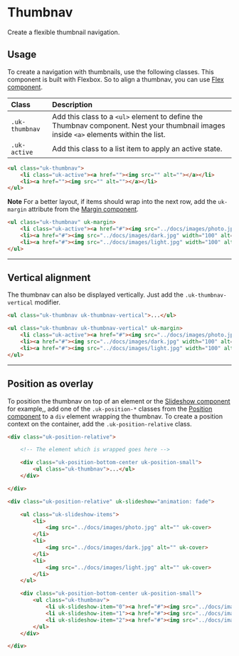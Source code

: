 # Thumbnav

<p class="uk-text-lead">Create a flexible thumbnail navigation.</p>

## Usage

To create a navigation with thumbnails, use the following classes. This component is built with Flexbox. So to align a thumbnav, you can use [Flex component](flex.md).

| Class          | Description                                                                                                                            |
|:---------------|:---------------------------------------------------------------------------------------------------------------------------------------|
| `.uk-thumbnav` | Add this class to a `<ul>` element to define the Thumbnav component. Nest your thumbnail images inside `<a>` elements within the list. |
| `.uk-active `  | Add this class to a list item to apply an active state.                                                                                |

```html
<ul class="uk-thumbnav">
    <li class="uk-active"><a href=""><img src="" alt=""></a></li>
    <li><a href=""><img src="" alt=""></a></li>
</ul>
```

**Note** For a better layout, if items should wrap into the next row, add the `uk-margin` attribute from the [Margin component](margin.md).

```html : uikit
<ul class="uk-thumbnav" uk-margin>
    <li class="uk-active"><a href="#"><img src="../docs/images/photo.jpg" width="100" alt=""></a></li>
    <li><a href="#"><img src="../docs/images/dark.jpg" width="100" alt=""></a></li>
    <li><a href="#"><img src="../docs/images/light.jpg" width="100" alt=""></a></li>
</ul>
```

***

## Vertical alignment

The thumbnav can also be displayed vertically. Just add the `.uk-thumbnav-vertical` modifier.

```html
<ul class="uk-thumbnav uk-thumbnav-vertical">...</ul>
```

```html : uikit
<ul class="uk-thumbnav uk-thumbnav-vertical" uk-margin>
    <li class="uk-active"><a href="#"><img src="../docs/images/photo.jpg" width="100" alt=""></a></li>
    <li><a href="#"><img src="../docs/images/dark.jpg" width="100" alt=""></a></li>
    <li><a href="#"><img src="../docs/images/light.jpg" width="100" alt=""></a></li>
</ul>
```


***

## Position as overlay

To position the thumbnav on top of an element or the [Slideshow component](slideshow.md) for example,, add one of the `.uk-position-*` classes from the [Position component](position.md) to a `div` element wrapping the thumbnav. To create a position context on the container, add the `.uk-position-relative` class.

```html
<div class="uk-position-relative">

    <!-- The element which is wrapped goes here -->

    <div class="uk-position-bottom-center uk-position-small">
        <ul class="uk-thumbnav">...</ul>
    </div>

</div>
```

```html : uikit
<div class="uk-position-relative" uk-slideshow="animation: fade">

    <ul class="uk-slideshow-items">
        <li>
            <img src="../docs/images/photo.jpg" alt="" uk-cover>
        </li>
        <li>
            <img src="../docs/images/dark.jpg" alt="" uk-cover>
        </li>
        <li>
            <img src="../docs/images/light.jpg" alt="" uk-cover>
        </li>
    </ul>

    <div class="uk-position-bottom-center uk-position-small">
        <ul class="uk-thumbnav">
            <li uk-slideshow-item="0"><a href="#"><img src="../docs/images/photo.jpg" width="100" alt=""></a></li>
            <li uk-slideshow-item="1"><a href="#"><img src="../docs/images/dark.jpg" width="100" alt=""></a></li>
            <li uk-slideshow-item="2"><a href="#"><img src="../docs/images/light.jpg" width="100" alt=""></a></li>
        </ul>
    </div>

</div>
```
